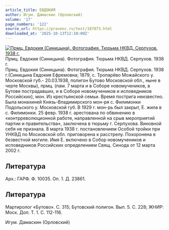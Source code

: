 ```yaml
---
article_title: ЕВДОКИЯ
author: Игум. Дамаскин (Орловский)
volume: '17'
page_numbers: '122'
source_url: https://pravenc.ru/text/187073.html
downloaded_at: '2025-10-13T12:10:00Z'
---
```


[![Прмц. Евдокия (Синицына). Фотография. Тюрьма НКВД. Серпухов. 1938 г.](https://pravenc.ru/data/705/492/1234/i200.jpg "Кликните для увеличения картинки")](https://pravenc.ru/data/705/492/1234/i400.jpg)Прмц. Евдокия (Синицына). Фотография. Тюрьма НКВД. Серпухов. 1938 г.  
Прмц. Евдокия (Синицына). Фотография. Тюрьма НКВД. Серпухов. 1938 г.(Синицына Евдокия Ефремовна; 1879, с. Тропарёво Можайского у. Московской губ.- 20.03.1938, полигон Бутово Московской обл., ныне в черте Москвы), прмц. (пам. 7 марта и в Соборе новомучеников, в Бутове пострадавших, и в Соборе новомучеников и исповедников Российских), мон. Из крестьянской семьи. Время пострига неизвестно. Была монахиней Князь-Владимирского мон-ря с. Филимонки Подольского у. Московской губ. В 1929 г. мон-рь был закрыт, Е. жила в с. Филимонки. 25 февр. 1938 г. арестована по обвинению в «контрреволюционной работе, направленной на срыв мероприятий партии и правительства», заключена в тюрьму г. Серпухова. Виновной себя не признала. 8 марта 1938 г. постановлением Особой тройки при УНКВД по Московской обл. приговорена к расстрелу. Похоронена в безвестной могиле. Имя Е. включено в Собор новомучеников и исповедников Российских определением Свящ. Синода от 12 марта 2002 г.

## Литература

Арх.: ГАРФ. Ф. 10035. Оп. 1. Д. 23861.

## Литература

Мартиролог «Бутово». С. 315; Бутовский полигон. Вып. 5. С. 228; ЖНИР: Моск. Доп. Т. 1. С. 112-116.

Игум. Дамаскин (Орловский)
